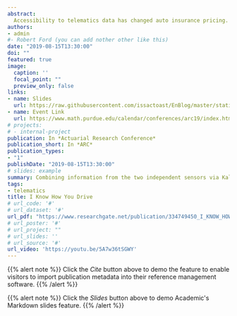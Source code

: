 ```yaml
---
abstract:
  Accessibility to telematics data has changed auto insurance pricing. Actuarial research has focused solely on the use of GPS based telematics data. Such data suffer from limited accuracy, slow updates, which could not accurately reflect the driving styles of drivers. Our focus is on the use of complementary data from the inertial measurement unit (IMU) sensors in the smartphone that are relevant to vehicle kinematics. Interestingly, such data require careful modeling as road conditions and driver behavior can easily bias them. In this paper, we discuss the preparation of IMU data, including necessary bias-corrections, for telematics analysis. Combining information from the two independent sensors via Kalman filter, we suggests a longitudinal-lateral acceleration density object, which is richer and more reliable object for driver profiling.
authors:
- admin
#- Robert Ford (you can add nother other like this)
date: "2019-08-15T13:30:00"
doi: ""
featured: true
image: 
  caption: ''
  focal_point: ""
  preview_only: false
links:
- name: Slides
  url: https://raw.githubusercontent.com/issactoast/EnBlog/master/static/files/ARC2019_Presentation_telematics.pdf
- name: Event Link
  url: https://www.math.purdue.edu/calendar/conferences/arc19/index.html
# projects:
# - internal-project
publication: In *Actuarial Research Conference*
publication_short: In *ARC*
publication_types:
- "1"
publishDate: "2019-08-15T13:30:00"
# slides: example
summary: Combining information from the two independent sensors via Kalman filter, we suggests a longitudinal-lateral acceleration density object, which is richer and more reliable object for driver profiling.
tags:
- telematics
title: I Know How You Drive
# url_code: '#'
# url_dataset: '#'
url_pdf: "https://www.researchgate.net/publication/334749450_I_KNOW_HOW_YOU_DRIVE_DRIVING_STYLE_PROFILE_VIA_SMARTPHONE"
# url_poster: '#'
# url_project: ""
# url_slides: ''
# url_source: '#'
url_video: 'https://youtu.be/5A7w36tSGWY'
---
```


{{% alert note %}}
Click the *Cite* button above to demo the feature to enable visitors to import publication metadata into their reference management software.
{{% /alert %}}

{{% alert note %}}
Click the *Slides* button above to demo Academic's Markdown slides feature.
{{% /alert %}}
